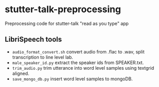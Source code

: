 # stutter-talk-preprocessing
Preprocessing code for stutter-talk "read as you type" app

## LibriSpeech tools

* `audio_format_convert.sh` convert audio from .flac to .wav, split transcription to line level lab.  
* `male_speaker_id.py` extract the speaker ids from SPEAKER.txt.  
* `trim_audio.py` trim utterance into word level samples using textgrid aligned.  
* `save_mongo_db.py` insert word level samples to mongoDB.